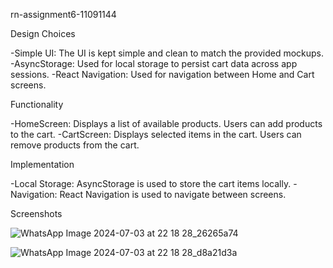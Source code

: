 rn-assignment6-11091144

Design Choices

-Simple UI: The UI is kept simple and clean to match the provided mockups.
-AsyncStorage: Used for local storage to persist cart data across app sessions.
-React Navigation: Used for navigation between Home and Cart screens.

Functionality

-HomeScreen: Displays a list of available products. Users can add products to the cart.
-CartScreen: Displays selected items in the cart. Users can remove products from the cart.

Implementation

-Local Storage: AsyncStorage is used to store the cart items locally.
-Navigation: React Navigation is used to navigate between screens.

Screenshots



![WhatsApp Image 2024-07-03 at 22 18 28_26265a74](https://github.com/Manuel-kyei/rn-assignment6-11091144/assets/170188652/53d68c5a-f93b-4030-847d-02a0ffefa76e)









![WhatsApp Image 2024-07-03 at 22 18 28_d8a21d3a](https://github.com/Manuel-kyei/rn-assignment6-11091144/assets/170188652/8982003d-35a7-4e6c-801f-a46b8573aef0)





